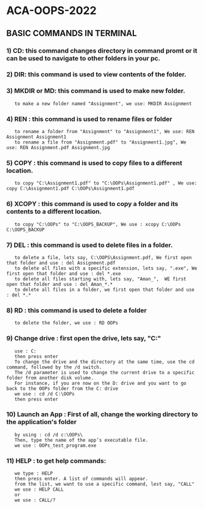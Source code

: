 # ACA-OOPS-2022
## BASIC COMMANDS IN TERMINAL
### 1) CD: this command changes directory in command promt or it can be used to navigate to other folders in your pc.
### 2) DIR: this command is used to view contents of the folder.
### 3) MKDIR or MD: this command is used to make new folder.
       to make a new folder named "Assignment", we use: MKDIR Assignment
### 4) REN : this command is used to rename files or folder 
       to rename a folder from "Assignment" to "Assignment1", We use: REN Assignment Assignment1
       to rename a file from "Assignment.pdf" to "Assignment1.jpg", We use: REN Assignment.pdf Assignment.jpg
### 5) COPY : this command is used to copy files to a different location.
       to copy "C:\Assignment1.pdf" to "C:\OOPs\Assignment1.pdf" , We use: copy C:\Assignment1.pdf C:\OOPs\Assignment1.pdf
### 6) XCOPY : this command is used to copy a folder and its contents to a different location.
       to copy "C:\OOPs" to "C:\OOPS_BACKUP", We use : xcopy C:\OOPs C:\OOPS_BACKUP
### 7) DEL : this command is used to delete files in a folder.
       to delete a file, lets say, C:\OOPS\Assignment.pdf, We first open that folder and use : del Assignment.pdf
       to delete all files with a specific extension, lets say, ".exe", We first open that folder and use : del *.exe
       to delete all files starting with, lets say, "Aman_",  WE first open that folder and use : del Aman_*.*
       to delete all files in a folder, we first open that folder and use : del *.*
### 8) RD : this command is used to delete a folder
       to delete the folder, we use : RD OOPs
### 9) Change drive : first open the drive, lets say, "C:\" 
       use : C:    
       then press enter
       To change the drive and the directory at the same time, use the cd command, followed by the /d switch.
       The /d parameter is used to change the current drive to a specific folder from another disk volume.
       For instance, if you are now on the D: drive and you want to go back to the OOPs folder from the C: drive
       we use : cd /d C:\OOPs
       then press enter
### 10) Launch an App : First of all, change the working directory to the application's folder
       by using : cd /d c:\OOPs\
       Then, type the name of the app’s executable file.
       we use : OOPs_test_program.exe
### 11) HELP : to get help commands:
       we type : HELP 
       then press enter. A list of commands will appear.
       from the list, we want to use a specific command, lest say, "CALL"
       we use : HELP CALL
       or
       we use : CALL/?
       
